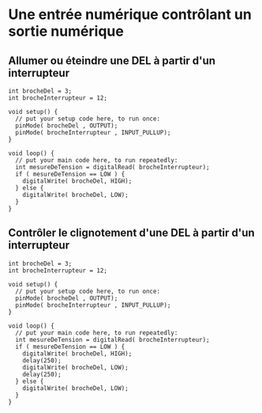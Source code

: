 # Une entrée numérique contrôlant un sortie numérique

## Allumer ou éteindre une DEL à partir d'un interrupteur
```arduino
int brocheDel = 3;
int brocheInterrupteur = 12;

void setup() {
  // put your setup code here, to run once:
  pinMode( brocheDel , OUTPUT);
  pinMode( brocheInterrupteur , INPUT_PULLUP);
}

void loop() {
  // put your main code here, to run repeatedly:
  int mesureDeTension = digitalRead( brocheInterrupteur); 
  if ( mesureDeTension == LOW ) {
    digitalWrite( brocheDel, HIGH);
  } else {
    digitalWrite( brocheDel, LOW);
  }
}
```

## Contrôler le clignotement d'une DEL à partir d'un interrupteur
```arduino
int brocheDel = 3;
int brocheInterrupteur = 12;

void setup() {
  // put your setup code here, to run once:
  pinMode( brocheDel , OUTPUT);
  pinMode( brocheInterrupteur , INPUT_PULLUP);
}

void loop() {
  // put your main code here, to run repeatedly:
  int mesureDeTension = digitalRead( brocheInterrupteur); 
  if ( mesureDeTension == LOW ) {
    digitalWrite( brocheDel, HIGH);
    delay(250);
    digitalWrite( brocheDel, LOW);
    delay(250);
  } else {
    digitalWrite( brocheDel, LOW);
  }
}
```
